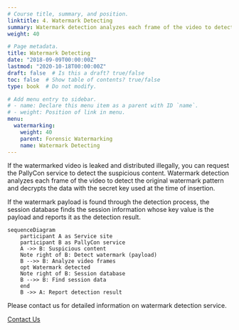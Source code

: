 ```yaml
---
# Course title, summary, and position.
linktitle: 4. Watermark Detecting
summary: Watermark detection analyzes each frame of the video to detect the original watermark pattern and decrypts the data with the secret key used at the time of insertion.
weight: 40

# Page metadata.
title: Watermark Detecting
date: "2018-09-09T00:00:00Z"
lastmod: "2020-10-18T00:00:00Z"
draft: false  # Is this a draft? true/false
toc: false  # Show table of contents? true/false
type: book  # Do not modify.

# Add menu entry to sidebar.
# - name: Declare this menu item as a parent with ID `name`.
# - weight: Position of link in menu.
menu:
  watermarking:
    weight: 40
    parent: Forensic Watermarking
    name: Watermark Detecting
---
```


If the watermarked video is leaked and distributed illegally, you can request the PallyCon service to detect the suspicious content. Watermark detection analyzes each frame of the video to detect the original watermark pattern and decrypts the data with the secret key used at the time of insertion.

If the watermark payload is found through the detection process, the session database finds the session information whose key value is the payload and reports it as the detection result.

```mermaid
sequenceDiagram
    participant A as Service site
    participant B as PallyCon service
    A ->> B: Suspicious content
    Note right of B: Detect watermark (payload)
    B -->> B: Analyze video frames
    opt Watermark detected
    Note right of B: Session database
    B -->> B: Find session data
    end
    B ->> A: Report detection result
```

Please contact us for detailed information on watermark detection service.

<a href="https://www.pallycon.com/contact/" target="_blank" class="btn btn-primary">Contact Us</a>
